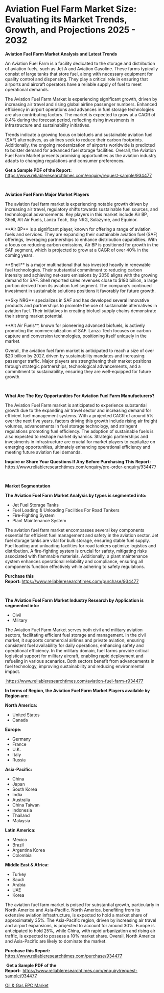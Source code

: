 <p><h1>Aviation Fuel Farm Market Size: Evaluating its Market Trends, Growth, and Projections 2025 - 2032</h1></p><p><strong>Aviation Fuel Farm Market Analysis and Latest Trends</strong></p>
<p><p>An Aviation Fuel Farm is a facility dedicated to the storage and distribution of aviation fuels, such as Jet A and Aviation Gasoline. These farms typically consist of large tanks that store fuel, along with necessary equipment for quality control and dispensing. They play a critical role in ensuring that airports and aircraft operators have a reliable supply of fuel to meet operational demands.</p><p>The Aviation Fuel Farm Market is experiencing significant growth, driven by increasing air travel and rising global airline passenger numbers. Enhanced efficiency in airport operations and advances in fuel storage technologies are also contributing factors. The market is expected to grow at a CAGR of 8.4% during the forecast period, reflecting rising investments in infrastructure and sustainability initiatives. </p><p>Trends indicate a growing focus on biofuels and sustainable aviation fuel (SAF) alternatives, as airlines seek to reduce their carbon footprints. Additionally, the ongoing modernization of airports worldwide is predicted to bolster demand for advanced fuel storage facilities. Overall, the Aviation Fuel Farm Market presents promising opportunities as the aviation industry adapts to changing regulations and consumer preferences.</p></p>
<p><strong>Get a Sample PDF of the Report:&nbsp;</strong> <a href="https://www.reliableresearchtimes.com/enquiry/request-sample/934477?utm_campaign=2210&utm_medium=2&utm_source=Github&utm_content=ia&utm_term=07032025&utm_id=aviation-fuel-farm">https://www.reliableresearchtimes.com/enquiry/request-sample/934477</a></p>
<p>&nbsp;</p>
<p><strong>Aviation Fuel Farm Major Market Players</strong></p>
<p><p>The aviation fuel farm market is experiencing notable growth driven by increasing air travel, regulatory shifts towards sustainable fuel sources, and technological advancements. Key players in this market include Air BP, Shell, Alt Air Fuels, Lanza Tech, Sky NRG, Solazyme, and Equinor.</p><p>**Air BP** is a significant player, known for offering a range of aviation fuels and services. They are expanding their sustainable aviation fuel (SAF) offerings, leveraging partnerships to enhance distribution capabilities. With a focus on reducing carbon emissions, Air BP is positioned for growth in the SAF segment, which is projected to grow at a CAGR of over 40% in the coming years.</p><p>**Shell** is a major multinational that has invested heavily in renewable fuel technologies. Their substantial commitment to reducing carbon intensity and achieving net-zero emissions by 2050 aligns with the growing demand for SAF. Shell reported sales revenues close to $180 billion, a large portion derived from its aviation fuel segment. The company’s continued investment in sustainable solutions positions it favorably for future growth.</p><p>**Sky NRG** specializes in SAF and has developed several innovative products and partnerships to promote the use of sustainable alternatives in aviation fuel. Their initiatives in creating biofuel supply chains demonstrate their strong market potential.</p><p>**Alt Air Fuels**, known for pioneering advanced biofuels, is actively promoting the commercialization of SAF. Lanza Tech focuses on carbon capture and conversion technologies, positioning itself uniquely in the market.</p><p>Overall, the aviation fuel farm market is anticipated to reach a size of over $20 billion by 2027, driven by sustainability mandates and increasing passenger traffic. Major players are strengthening their market positions through strategic partnerships, technological advancements, and a commitment to sustainability, ensuring they are well-equipped for future growth.</p></p>
<p>&nbsp;</p>
<p><strong>What Are The Key Opportunities For Aviation Fuel Farm Manufacturers?</strong></p>
<p><p>The Aviation Fuel Farm market is anticipated to experience substantial growth due to the expanding air travel sector and increasing demand for efficient fuel management systems. With a projected CAGR of around 5% over the next five years, factors driving this growth include rising air freight volumes, advancements in fuel storage technology, and stringent regulations promoting fuel efficiency. The adoption of sustainable fuels is also expected to reshape market dynamics. Strategic partnerships and investments in infrastructure are crucial for market players to capitalize on emerging opportunities, ultimately enhancing operational efficiency and meeting future aviation fuel demands.</p></p>
<p><strong>Inquire or Share Your Questions If Any Before Purchasing This Report:</strong> <a href="https://www.reliableresearchtimes.com/enquiry/pre-order-enquiry/934477?utm_campaign=2210&utm_medium=2&utm_source=Github&utm_content=ia&utm_term=07032025&utm_id=aviation-fuel-farm">https://www.reliableresearchtimes.com/enquiry/pre-order-enquiry/934477</a></p>
<p>&nbsp;</p>
<p><strong>Market Segmentation</strong></p>
<p><strong>The Aviation Fuel Farm Market Analysis by types is segmented into:</strong></p>
<p><ul><li>Jet Fuel Storage Tanks</li><li>Fuel Loading & Unloading Facilities For Road Tankers</li><li>Fire-Fighting System</li><li>Plant Maintenance System</li></ul></p>
<p><p>The aviation fuel farm market encompasses several key components essential for efficient fuel management and safety in the aviation sector. Jet fuel storage tanks are vital for bulk storage, ensuring stable fuel supply. Fuel loading and unloading facilities for road tankers optimize logistics and distribution. A fire-fighting system is crucial for safety, mitigating risks associated with flammable materials. Additionally, a plant maintenance system enhances operational reliability and compliance, ensuring all components function effectively while adhering to safety regulations.</p></p>
<p><strong>Purchase this Report:&nbsp;</strong><a href="https://www.reliableresearchtimes.com/purchase/934477?utm_campaign=2210&utm_medium=2&utm_source=Github&utm_content=ia&utm_term=07032025&utm_id=aviation-fuel-farm">https://www.reliableresearchtimes.com/purchase/934477</a></p>
<p>&nbsp;</p>
<p><strong>The Aviation Fuel Farm Market Industry Research by Application is segmented into:</strong></p>
<p><ul><li>Civil</li><li>Military</li></ul></p>
<p><p>The Aviation Fuel Farm Market serves both civil and military aviation sectors, facilitating efficient fuel storage and management. In the civil market, it supports commercial airlines and private aviation, ensuring consistent fuel availability for daily operations, enhancing safety and operational efficiency. In the military domain, fuel farms provide critical logistical support for military aircraft, enabling rapid deployment and refueling in various scenarios. Both sectors benefit from advancements in fuel technology, improving sustainability and reducing environmental impact.</p></p>
<p><a href="https://www.reliableresearchtimes.com/aviation-fuel-farm-r934477?utm_campaign=2210&utm_medium=2&utm_source=Github&utm_content=ia&utm_term=07032025&utm_id=aviation-fuel-farm">&nbsp;https://www.reliableresearchtimes.com/aviation-fuel-farm-r934477</a></p>
<p><strong>In terms of Region, the Aviation Fuel Farm Market Players available by Region are:</strong></p>
<p>
    <p> <strong> North America: </strong>
        <ul>
            <li>United States</li>
            <li>Canada</li>
        </ul>
        </p> 
    <p> <strong> Europe: </strong>
        <ul>
            <li>Germany</li>
            <li>France</li>
            <li>U.K.</li>
            <li>Italy</li>
            <li>Russia</li>
        </ul>
        </p> 
    <p> <strong> Asia-Pacific: </strong>
        <ul>
            <li>China</li>
            <li>Japan</li>
            <li>South Korea</li>
            <li>India</li>
            <li>Australia</li>
            <li>China Taiwan</li>
            <li>Indonesia</li>
            <li>Thailand</li>
            <li>Malaysia</li>
        </ul>
        </p> 
    <p> <strong> Latin America: </strong>
        <ul>
            <li>Mexico</li>
            <li>Brazil</li>
            <li>Argentina Korea</li>
            <li>Colombia</li>
        </ul>
        </p> 
    <p> <strong> Middle East & Africa: </strong>
        <ul>
            <li>Turkey</li>
            <li>Saudi</li>
            <li>Arabia</li>
            <li>UAE</li>
            <li>Korea</li>
        </ul>
    </p>
    </p>
<p><p>The aviation fuel farm market is poised for substantial growth, particularly in North America and Asia-Pacific. North America, benefiting from its extensive aviation infrastructure, is expected to hold a market share of approximately 35%. The Asia-Pacific region, driven by increasing air travel and airport expansions, is projected to account for around 30%. Europe is anticipated to hold 25%, while China, with rapid urbanization and rising air traffic, is expected to possess a 10% market share. Overall, North America and Asia-Pacific are likely to dominate the market.</p></p>
<p><strong>Purchase this Report: </strong><a href="https://www.reliableresearchtimes.com/purchase/934477?utm_campaign=2210&utm_medium=2&utm_source=Github&utm_content=ia&utm_term=07032025&utm_id=aviation-fuel-farm">https://www.reliableresearchtimes.com/purchase/934477</a></p>
<p>&nbsp;<strong>Get a Sample PDF of the Report:&nbsp;&nbsp;</strong><a href="https://www.reliableresearchtimes.com/enquiry/request-sample/934477?utm_campaign=2210&utm_medium=2&utm_source=Github&utm_content=ia&utm_term=07032025&utm_id=aviation-fuel-farm">https://www.reliableresearchtimes.com/enquiry/request-sample/934477</a></p>
<p><strong></strong></p>
<p><p><a href="https://github.com/NarcisoFerry/Market-Research-Report-List-1/blob/main/oil-gas-epc-market.md?utm_campaign=2210&utm_medium=2&utm_source=Github&utm_content=ia&utm_term=07032025&utm_id=aviation-fuel-farm">Oil & Gas EPC Market</a></p></p>